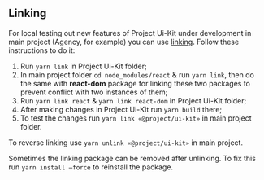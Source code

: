 ## Linking

For local testing out new features of Project Ui-Kit under development in main project (Agency, for example) you can use [linking](https://github.com/facebook/create-react-app).
Follow these instructions to do it:

1. Run `yarn link` in Project Ui-Kit folder;
2. In main project folder `cd node_modules/react` & run `yarn link`, then do the same with **react-dom** package for linking these two packages to prevent conflict with two instances of them;
3. Run `yarn link react` & `yarn link react-dom` in Project Ui-Kit folder;
4. After making changes in Project Ui-Kit run `yarn build` there;
5. To test the changes run `yarn link «@project/ui-kit»` in main project folder.

To reverse linking use `yarn unlink «@project/ui-kit»` in main project.

Sometimes the linking package can be removed after unlinking. To fix this run `yarn install —force` to reinstall the package.
